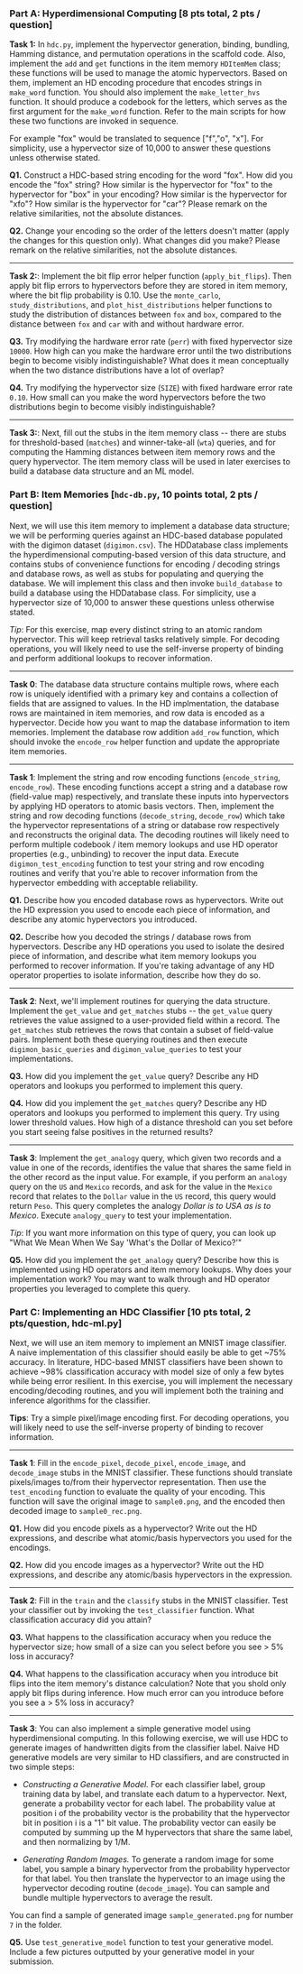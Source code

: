 ### Part A: Hyperdimensional Computing [8 pts total, 2 pts / question]

**Task 1:** In `hdc.py`, implement the hypervector generation, binding, bundling, Hamming distance, and permutation operations in the scaffold code. Also, implement the `add` and `get` functions in the item memory `HDItemMem` class; these functions will be used to manage the atomic hypervectors. Based on them, implement an HD encoding procedure that encodes strings in `make_word` function. You should also implement the `make_letter_hvs` function. It should produce a codebook for the letters, which serves as the first argument for the `make_word` function. Refer to the main scripts for how these two functions are invoked in sequence.

For example "fox" would be translated to sequence ["f","o", "x"]. For simplicity, use a hypervector size of 10,000 to answer these questions unless otherwise stated.

**Q1.** Construct a HDC-based string encoding for the word "fox". How did you encode the "fox" string? How similar is the hypervector for "fox" to the hypervector for "box" in your encoding? How similar is the hypervector for "xfo"? How similar is the hypervector for "car"? Please remark on the relative similarities, not the absolute distances.

**Q2.** Change your encoding so the order of the letters doesn't matter (apply the changes for this question only). What changes did you make? Please remark on the relative similarities, not the absolute distances.

-------

**Task 2:**: Implement the bit flip error helper function (`apply_bit_flips`). Then apply bit flip errors to hypervectors before they are stored in item memory, where the bit flip probability is 0.10. Use the `monte_carlo`, `study_distributions`, and `plot_hist_distributions` helper functions to study the distribution of distances between `fox` and `box`, compared to the distance between `fox` and `car` with and without hardware error.

**Q3.** Try modifying the hardware error rate (`perr`) with fixed hypervector size `10000`. How high can you make the hardware error until the two distributions begin to become visibly indistinguishable? What does it mean conceptually when the two distance distributions have a lot of overlap?

**Q4.** Try modifying the hypervector size (`SIZE`) with fixed hardware error rate `0.10`. How small can you make the word hypervectors before the two distributions begin to become visibly indistinguishable?

-----

**Task 3:**: Next, fill out the stubs in the item memory class -- there are stubs for threshold-based (`matches`) and winner-take-all (`wta`) queries, and for computing the Hamming distances between item memory rows and the query hypervector. The item memory class will be used in later exercises to build a database data structure and an ML model.

### Part B: Item Memories [`hdc-db.py`, 10 points total, 2 pts / question]

Next, we will use this item memory to implement a database data structure; we will be performing queries against an HDC-based database populated with the digimon dataset (`digimon.csv`). The HDDatabase class implements the hyperdimensional computing-based version of this data structure, and contains stubs of convenience functions for encoding / decoding strings and database rows, as well as stubs for populating and querying the database. We will implement this class and then invoke `build_database` to build a database using the HDDatabase class. For simplicity, use a hypervector size of 10,000 to answer these questions unless otherwise stated.

_Tip_: For this exercise, map every distinct string to an atomic random hypervector. This will keep retrieval tasks relatively simple. For decoding operations, you will likely need to use the self-inverse property of binding and perform additional lookups to recover information.

---------

__Task 0__: The database data structure contains multiple rows, where each row is uniquely identified with a primary key and contains a collection of fields that are assigned to values. In the HD implmentation, the database rows are maintained in item memories, and row data is encoded as a hypervector. Decide how you want to map the database information to item memories. Implement the database row addition `add_row` function, which should invoke the `encode_row` helper function and update the appropriate item memories.

---------

__Task 1__: Implement the string and row encoding functions (`encode_string`, `encode_row`). These encoding functions accept a string and a database row (field-value map) respectively, and translate these inputs into hypervectors by applying HD operators to atomic basis vectors. Then, implement the string and row decoding functions (`decode_string`, `decode_row`) which take the hypervector representations of a string or database row respectively and reconstructs the original data. The decoding routines will likely need to perform multiple codebook / item memory lookups and use HD operator properties (e.g., unbinding) to recover the input data. Execute `digimon_test_encoding` function to test your string and row encoding routines and verify that you're able to recover information from the hypervector embedding with acceptable reliability.

**Q1.** Describe how you encoded database rows as hypervectors. Write out the HD expression you used to encode each piece of information, and describe any atomic hypervectors you introduced.

**Q2.** Describe how you decoded the strings / database rows from hypervectors. Describe any HD operations you used to isolate the desired piece of information, and describe what item memory lookups you performed to recover information. If you're taking advantage of any HD operator properties to isolate information, describe how they do so.

--------

__Task 2__: Next, we'll implement routines for querying the data structure. Implement the `get_value` and `get_matches` stubs -- the `get_value` query retrieves the value assigned to a user-provided field within a record. The `get_matches` stub retrieves the rows that contain a subset of field-value pairs. Implement both these querying routines and then execute `digimon_basic_queries` and `digimon_value_queries` to test your implementations.

**Q3.** How did you implement the `get_value` query? Describe any HD operators and lookups you performed to implement this query.

**Q4.** How did you implement the `get_matches` query? Describe any HD operators and lookups you performed to implement this query. Try using lower threshold values. How high of a distance threshold can you set before you start seeing false positives in the returned results?

-----

__Task 3__: Implement the `get_analogy` query, which given two records and a value in one of the records, identifies the value that shares the same field in the other record as the input value. For example, if you perform an `analogy` query on the `US` and `Mexico` records, and ask for the value in the `Mexico` record that relates to the `Dollar` value in the `US` record, this query would return `Peso`. This query completes the analogy  _Dollar is to USA as <result> is to Mexico_. Execute `analogy_query` to test your implementation.

_Tip_: If you want more information on this type of query, you can look up "What We Mean When We Say 'What's the Dollar of Mexico?'"

**Q5.** How did you implement the `get_analogy` query? Describe how this is implemented using HD operators and item memory lookups. Why does your implementation work? You may want to walk through and HD operator properties you leveraged to complete this query.

### Part C: Implementing an HDC Classifier [10 pts total, 2 pts/question, hdc-ml.py]

Next, we will use an item memory to implement an MNIST image classifier. A naive implementation of this classifier should easily be able to get ~75% accuracy. In literature, HDC-based MNIST classifiers have been shown to achieve ~98% classification accuracy with model size of only a few bytes while being error resilient. In this exercise, you will implement the necessary encoding/decoding routines, and you will implement both the training and inference algorithms for the classifier.

__Tips__: Try a simple pixel/image encoding first. For decoding operations, you will likely need to use the self-inverse property of binding to recover information.

-------------

**Task 1**: Fill in the `encode_pixel`, `decode_pixel`, `encode_image`, and `decode_image` stubs in the MNIST classifier. These functions should translate pixels/images to/from their hypervector representation. Then use the `test_encoding` function to evaluate the quality of your encoding. This function will save the original image to `sample0.png`, and the encoded then decoded image to `sample0_rec.png`.

**Q1.** How did you encode pixels as a hypervector? Write out the HD expressions, and describe what atomic/basis hypervectors you used for the encodings. 

**Q2.** How did you encode images as a hypervector? Write out the HD expressions, and describe any atomic/basis hypervectors in the expression. 

-----------------------

**Task 2**: Fill in the `train` and the `classify` stubs in the MNIST classifier. Test your classifier out by invoking the `test_classifier` function. What classification accuracy did you attain? 

**Q3.** What happens to the classification accuracy when you reduce the hypervector size; how small of a size can you select before you see > 5% loss in accuracy? 

**Q4.** What happens to the classification accuracy when you introduce bit flips into the item memory's distance calculation? Note that you shold only apply bit flips during inference. How much error can you introduce before you see a > 5% loss in accuracy?

------------------------

**Task 3**: You can also implement a simple generative model using hyperdimensional computing. In this following exercise, we will use HDC to generate images of handwritten digits from the classifier label. Naive HD generative models are very similar to HD classifiers, and are constructed in two simple steps:

- _Constructing a Generative Model._ For each classifier label, group training data by label, and translate each datum to a hypervector. Next, generate a probability vector for each label. The probability value at position i of the probability vector is the probability that the hypervector bit in position i is a "1" bit value. The probability vector can easily be computed by summing up the M hypervectors that share the same label, and then normalizing by 1/M.

- _Generating Random Images._ To generate a random image for some label, you sample a binary hypervector from the probability hypervector for that label. You then translate the hypervector to an image using the hypervector decoding routine (`decode_image`). You can sample and bundle multiple hypervectors to average the result.

You can find a sample of generated image `sample_generated.png` for number `7` in the folder.

**Q5.** Use `test_generative_model` function to test your generative model. Include a few pictures outputted by your generative model in your submission.
